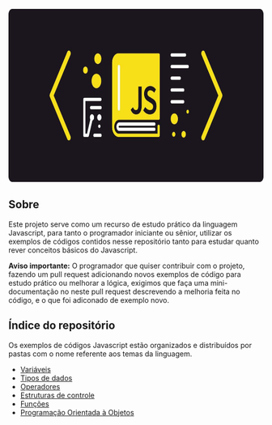 <p align="center">
  <img alt="Javascript Wallpaper" src=".Github/1_2T2-TMJHLPYxwfjA8S4Urg 1.png" width="752px" height="342px">
</p>

## Sobre
Este projeto serve como um recurso de estudo prático da linguagem Javascript, para tanto o programador iniciante ou sênior, utilizar os exemplos de códigos contidos nesse repositório tanto para estudar quanto rever conceitos básicos do Javascript. 

**Aviso importante:** O programador que quiser contribuir com o projeto, fazendo um pull request adicionando novos exemplos de código para estudo prático ou melhorar a lógica, exigimos que faça uma mini-documentação no neste pull request descrevendo a melhoria feita no código, e o que foi adiconado de exemplo novo. 

## Índice do repositório
Os exemplos de códigos Javascript estão organizados e distribuídos por pastas com o nome referente aos temas da linguagem. 
- [Variáveis](https://github.com/Marlinsk/javascript-code-exemple/tree/master/Javascript/vari%C3%A1veis)
- [Tipos de dados](https://github.com/Marlinsk/javascript-code-exemple/tree/master/Javascript/tipos%20de%20dados)
- [Operadores](https://github.com/Marlinsk/javascript-code-exemple/tree/master/Javascript/operadores)
- [Estruturas de controle](https://github.com/Marlinsk/javascript-code-exemple/tree/master/Javascript/estruturas%20de%20controle)
- [Funções](https://github.com/Marlinsk/javascript-code-exemple/tree/master/Javascript/fun%C3%A7%C3%B5es)
- [Programação Orientada à Objetos](https://github.com/Marlinsk/javascript-code-exemple/tree/master/Javascript/poo)
